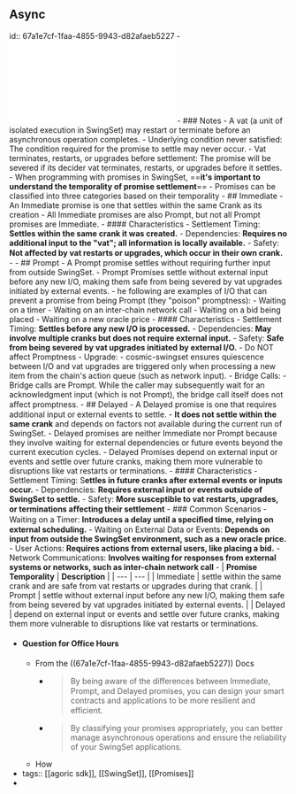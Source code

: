 ## Async
id:: 67a1e7cf-1faa-4855-9943-d82afaeb5227
	- ![Swing_Set_docs_Async.pdf](../assets/Swing_Set_docs_Async_1738662759946_0.pdf)
	- ### Notes
	- A vat (a unit of isolated execution in SwingSet) may restart or terminate before an asynchronous operation completes.
	- Underlying condition never satisfied: The condition required for the promise to settle may never occur.
	- Vat terminates, restarts, or upgrades before settlement: The promise will be severed if its decider vat terminates, restarts, or upgrades before it settles.
	- When programming with promises in SwingSet, ==**it's important to understand the temporality of promise settlement**==
	- Promises can be classified into three categories based on their temporality
		- ## Immediate
			- An Immediate promise is one that settles within the same Crank as its creation
			- All Immediate promises are also Prompt, but not all Prompt promises are Immediate.
			- #### Characteristics
				- Settlement Timing: **Settles within the same crank it was created.**
				- Dependencies: **Requires no additional input to the "vat"; all information is locally available.**
				- Safety: **Not aﬀected by vat restarts or upgrades, which occur in their own crank.**
				-
		- ## Prompt
			- A Prompt promise settles without requiring further input from outside SwingSet.
			- Prompt Promises settle without external input before any new I/O, making them safe from being severed by vat upgrades initiated by external events.
			- he following are examples of I/O that can prevent a promise from being Prompt (they "poison" promptness):
				- Waiting on a timer
				- Waiting on an inter-chain network call
				- Waiting on a bid being placed
				- Waiting on a new oracle price
			- #### Characteristics
				- Settlement Timing: **Settles before any new I/O is processed.**
				- Dependencies: **May involve multiple cranks but does not require external input.**
				- Safety: **Safe from being severed by vat upgrades initiated by external I/O.**
			- Do NOT affect Promptness
				- Upgrade:
					- cosmic-swingset ensures quiescence between I/O and vat upgrades are triggered only when processing a new item from the chain's action queue (such as network input).
				- Bridge Calls:
					- Bridge calls are Prompt. While the caller may subsequently wait for an acknowledgment input (which is not Prompt), the bridge call itself does not aﬀect promptness.
		- ## Delayed
			- A Delayed promise is one that requires additional input or external events to settle.
			- **It does not settle within the same crank** and depends on factors not available during the current run of SwingSet.
			- Delayed promises are neither Immediate nor Prompt because they involve waiting for external dependencies or future events beyond the current execution cycles.
			- Delayed Promises depend on external input or events and settle over future cranks, making them more vulnerable to disruptions like vat restarts or terminations.
			- #### Characteristics
				- Settlement Timing: S**ettles in future cranks after external events or inputs occur.**
				- Dependencies: **Requires external input or events outside of SwingSet to settle.**
				- Safety: **More susceptible to vat restarts, upgrades, or terminations aﬀecting their settlement**
			- ### Common Scenarios
				- Waiting on a Timer: **Introduces a delay until a speciﬁed time, relying on external scheduling.**
				- Waiting on External Data or Events: **Depends on input from outside the SwingSet environment, such as a new oracle price.**
				- User Actions: **Requires actions from external users, like placing a bid.**
				- Network Communications: **Involves waiting for responses from external systems or networks, such as inter-chain network call**
		- | **Promise Temporality** | **Description** |
		  | --- | --- |
		  | Immediate | settle within the same crank and are safe from vat restarts or upgrades during that crank. |
		  | Prompt | settle without external input before any new I/O, making them safe from being severed by vat upgrades initiated by external events. |
		  | Delayed | depend on external input or events and settle over future cranks, making them more vulnerable to disruptions like vat restarts or terminations.
- #### Question for Office Hours
	- From the ((67a1e7cf-1faa-4855-9943-d82afaeb5227)) Docs
		- > By being aware of the diﬀerences between Immediate, Prompt, and Delayed promises, you can design your smart contracts and applications to be more resilient and eﬃcient.
		- > By classifying your promises appropriately, you can better manage asynchronous operations and ensure the reliability of your SwingSet applications.
	- How
- tags:: [[agoric sdk]], [[SwingSet]], [[Promises]]
-